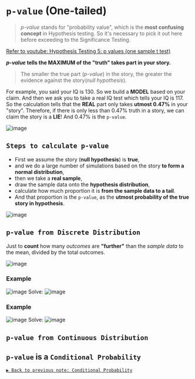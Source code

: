 # `p-value` (One-tailed)
> _p-value_ stands for "probability value", which is the **most confusing concept** in Hypothesis testing. So it's necessary to pick it out here before exceeding to the Significance Testing.

[Refer to youtube: Hypothesis Testing 5: p values (one sample t test)](https://www.youtube.com/watch?v=WojcyhC7EVc)

**_p-value_ tells the MAXIMUM of the "truth" takes part in your story.**

> The smaller the true part (_p-value_) in the story, the greater the evidence against the story(_null hypothesis_).

For example, you said your IQ is 130. So we build a **MODEL** based on your claim. And then we ask you to take a real IQ test which tells your IQ is 117. So the calculation tells that the **REAL** part only takes **utmost 0.47%** in your "story". Therefore, if there is only less than 0.47% truth in a story, we can claim the story is a **LIE**! And 0.47% is the `p-value`.

![image](https://user-images.githubusercontent.com/14041622/45283471-8e853980-b510-11e8-8207-5f50e8ed33dd.png)


## `Steps to calculate p-value`

- First we assume the story (__null hypothesis__) is **true**,
- and we do a large number of simulations based on the story **to form a normal distribution**,
- then we take a **real sample**, 
- draw the sample data onto the **hypothesis distribution**,
- calculate how much proportion it is **from the sample data to a tail**.
- And that proportion is the `p-value`, as the **utmost probability of the true story in hypothesis**.

![image](https://user-images.githubusercontent.com/14041622/45207840-b62f9400-b2bb-11e8-9ea6-87b7dd1c69de.png)


## `p-value from Discrete Distribution`
Just to **count** how many _outcomes_ are **"further"** than the _sample data_ to the mean, divided by the total outcomes.

![image](https://user-images.githubusercontent.com/14041622/45283032-503b4a80-b50f-11e8-8ae2-e0e4074c72d6.png)


### Example
![image](https://user-images.githubusercontent.com/14041622/45252474-82bb3b00-b389-11e8-8062-df8e230d202c.png)
Solve:
![image](https://user-images.githubusercontent.com/14041622/45253091-d468c300-b393-11e8-8ab4-e8d69c4925ff.png)


### Example
![image](https://user-images.githubusercontent.com/14041622/45253139-b2bc0b80-b394-11e8-9282-d693cc1dd252.png)
Solve:
![image](https://user-images.githubusercontent.com/14041622/45253143-be0f3700-b394-11e8-9545-4f9bbb15a069.png)


## `p-value from Continuous Distribution`





## `p-value` is a  `Conditional Probability`

[`▶︎ Back to previous note: Conditional Probability`](https://github.com/solomonxie/solomonxie.github.io/issues/50#issuecomment-412445737)
